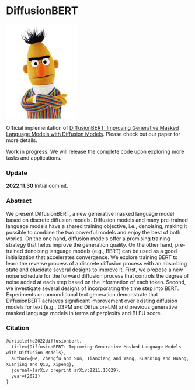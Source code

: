 # DiffusionBERT

![](src/DiffusionBERT.gif)

Official implementation of [DiffusionBERT: Improving Generative Masked Language Models with Diffusion Models](https://arxiv.org/abs/2211.15029).
Please check out our paper for more details.

Work in progress. We will release the complete code upon exploring more tasks and applications.

### Update

**2022.11.30** Initial commit.

### Abstract
We present DiffusionBERT, a new generative masked language model based on discrete diffusion models.
Diffusion models and many pre-trained language models have a shared training objective, i.e., denoising, making it possible to combine the two powerful models and enjoy the best of both worlds. 
On the one hand, diffusion models offer a promising training strategy that helps improve the generation quality.
On the other hand, pre-trained denoising language models (e.g., BERT) can be used as a good initialization that accelerates convergence.
We explore training BERT to learn the reverse process of a discrete diffusion process with an absorbing state and elucidate several designs to improve it.
First, we propose a new noise schedule for the forward diffusion process that controls the degree of noise added at each step based on the information of each token.
Second, we investigate several designs of incorporating the time step into BERT.
Experiments on unconditional text generation demonstrate that DiffusionBERT achieves significant improvement over existing diffusion models for text (e.g., D3PM and Diffusion-LM) and previous generative masked language models in terms of perplexity and BLEU score.

### Citation

```
@article{he2022diffusionbert,
  title={DiffusionBERT: Improving Generative Masked Language Models with Diffusion Models},
  author={He, Zhengfu and Sun, Tianxiang and Wang, Kuanning and Huang, Xuanjing and Qiu, Xipeng},
  journal={arXiv preprint arXiv:2211.15029},
  year={2022}
}
```

